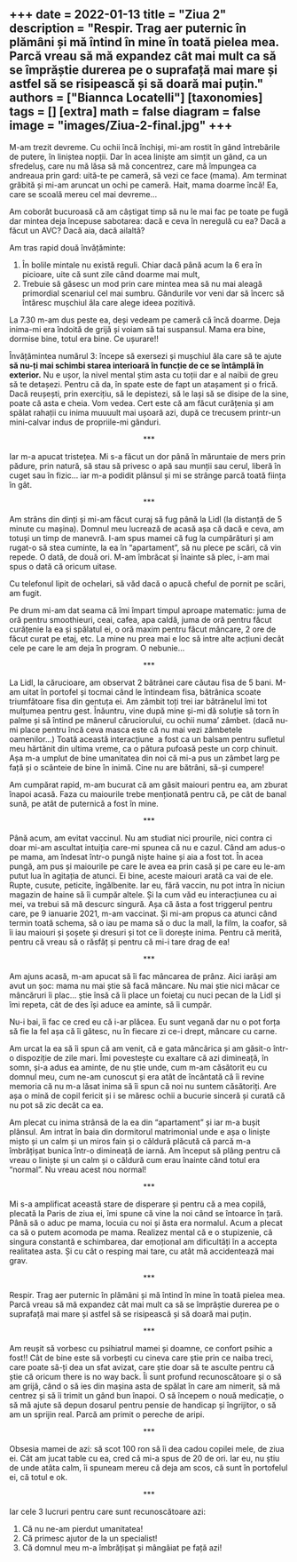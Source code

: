 
+++
    date = 2022-01-13
    title = "Ziua 2"
    description = "Respir. Trag aer puternic în plămâni și mă întind în mine în toată pielea mea. Parcă vreau să mă expandez cât mai mult ca să se împrăștie durerea pe o suprafață mai mare și astfel să se risipească și să doară mai puțin."
    authors = ["Biannca Locatelli"]
    [taxonomies]
    tags = []
    [extra]
    math = false
    diagram = false
    image = "images/Ziua-2-final.jpg"
    +++
---

M-am trezit devreme. Cu ochii încă închiși, mi-am rostit în gând întrebările de putere, în liniștea nopții. Dar în acea liniște am simțit un gând, ca un sfredeluș, care nu mă lăsa să mă concentrez, care mă împungea ca andreaua prin gard: uită-te pe cameră, să vezi ce face (mama). Am terminat grăbită și mi-am aruncat un ochi pe cameră. Hait, mama doarme încă! Ea, care se scoală mereu cel mai devreme...

Am coborât bucuroasă că am câștigat timp să nu le mai fac pe toate pe fugă dar mintea deja începuse sabotarea: dacă e ceva în neregulă cu ea? Dacă a făcut un AVC? Dacă aia, dacă ailaltă?

Am tras rapid două învățăminte:

1. În bolile mintale nu există reguli. Chiar dacă până acum la 6 era în picioare, uite că sunt zile când doarme mai mult,
2. Trebuie să găsesc un mod prin care mintea mea să nu mai aleagă primordial scenariul cel mai sumbru. Gândurile vor veni dar să încerc să întăresc mușchiul ăla care alege ideea pozitivă.

La 7.30 m-am dus peste ea, deși vedeam pe cameră că încă doarme. Deja inima-mi era îndoită de grijă și voiam să tai suspansul. Mama era bine, dormise bine, totul era bine. Ce ușurare!!

Învățămintea numărul 3: începe să exersezi și mușchiul ăla care să te ajute **să nu-ți mai schimbi starea interioară în funcție de ce se întâmplă în exterior.** Nu e ușor, la nivel mental știm asta cu toții dar e al naibii de greu să te detașezi. Pentru că da, în spate este de fapt un atașament și o frică. Dacă reușești, prin exercițiu, să le depistezi, să le lași să se disipe de la sine, poate că asta e cheia. Vom vedea. Cert este că am făcut curățenia și am spălat rahații cu inima muuuult mai ușoară azi, după ce trecusem printr-un mini-calvar indus de propriile-mi gânduri.

<p style="text-align: center;">***</p>

Iar m-a apucat tristețea. Mi s-a făcut un dor până în măruntaie de mers prin pădure, prin natură, să stau să privesc o apă sau munții sau cerul, liberă în cuget sau în fizic... iar m-a podidit plânsul și mi se strânge parcă toată ființa în gât.

<p style="text-align: center;">***</p>

Am strâns din dinți și mi-am făcut curaj să fug până la Lidl (la distanță de 5 minute cu mașina). Domnul meu lucrează de acasă așa că dacă e ceva, am totuși un timp de manevră. I-am spus mamei că fug la cumpărături și am rugat-o să stea cuminte, la ea în “apartament”, să nu plece pe scări, că vin repede. O dată, de două ori. M-am îmbrăcat și înainte să plec, i-am mai spus o dată că oricum uitase.

Cu telefonul lipit de ochelari, să văd dacă o apucă cheful de pornit pe scări, am fugit.

Pe drum mi-am dat seama că îmi împart timpul aproape matematic: juma de oră pentru smoothieuri, ceai, cafea, apa caldă, juma de oră pentru făcut curățenie la ea și spălatul ei, o oră maxim pentru făcut mâncare, 2 ore de făcut curat pe etaj, etc. La mine nu prea mai e loc să intre alte acțiuni decât cele pe care le am deja în program. O nebunie…

<p style="text-align: center;">***</p>

La Lidl, la cărucioare, am observat 2 bătrânei care căutau fisa de 5 bani. M-am uitat în portofel și tocmai când le întindeam fisa, bătrânica scoate triumfătoare fisa din gentuța ei. Am zâmbit toți trei iar bătrânelul îmi tot mulțumea pentru gest. Înăuntru, vine după mine și-mi dă soluție să torn în palme și să întind pe mânerul căruciorului, cu ochii numa’ zâmbet. (dacă nu-mi place pentru încă ceva masca este că nu mai vezi zâmbetele oamenilor…) Toată această interacțiune  a fost ca un balsam pentru sufletul meu hărtănit din ultima vreme, ca o pătura pufoasă peste un corp chinuit. Așa m-a umplut de bine umanitatea din noi că mi-a pus un zâmbet larg pe față și o scânteie de bine în inimă. Cine nu are bătrâni, să-și cumpere!

Am cumpărat rapid, m-am bucurat că am găsit maiouri pentru ea, am zburat înapoi acasă. Faza cu maiourile trebe menționată pentru că, pe cât de banal sună, pe atât de puternică a fost în mine.

<p style="text-align: center;">***</p>

Până acum, am evitat vaccinul. Nu am studiat nici prourile, nici contra ci doar mi-am ascultat intuiția care-mi spunea că nu e cazul. Când am adus-o pe mama, am îndesat într-o pungă niște haine și aia a fost tot. În acea pungă, am pus și maiourile pe care le avea ea prin casă și pe care eu le-am putut lua în agitația de atunci. Ei bine, aceste maiouri arată ca vai de ele. Rupte, cusute, peticite, îngălbenite. Iar eu, fără vaccin, nu pot intra în niciun magazin de haine să îi cumpăr altele. Și la cum văd eu interacțiunea cu ai mei, va trebui să mă descurc singură. Așa că ăsta a fost triggerul pentru care, pe 9 ianuarie 2021, m-am vaccinat. Și mi-am propus ca atunci când termin toată schema, să o iau pe mama să o duc la mall, la film, la coafor, să îi iau maiouri și șoșete și dresuri și tot ce îi dorește inima. Pentru că merită, pentru că vreau să o răsfăț și pentru că mi-i tare drag de ea!

<p style="text-align: center;">***</p>

Am ajuns acasă, m-am apucat să îi fac mâncarea de prânz. Aici iarăși am avut un șoc: mama nu mai știe să facă mâncare. Nu mai știe nici măcar ce mâncăruri îi plac... știe însă că îi place un foietaj cu nuci pecan de la Lidl și îmi repeta, cât de des își aduce ea aminte, să îi cumpăr.

Nu-i bai, îi fac ce cred eu că i-ar plăcea. Eu sunt vegană dar nu o pot forța să fie la fel așa că îi gătesc, nu în fiecare zi ce-i drept, mâncare cu carne.

Am urcat la ea să îi spun că am venit, că e gata mâncărica și am găsit-o într-o dispoziție de zile mari. Îmi povestește cu exaltare că azi dimineață, în somn, și-a adus ea aminte, de nu știe unde, cum m-am căsătorit eu cu domnul meu, cum ne-am cunoscut și era atât de încântată că îi revine memoria că nu m-a lăsat inima să îi spun că noi nu suntem căsătoriți. Are așa o mină de copil fericit și i se măresc ochii a bucurie sinceră și curată că nu pot să zic decât ca ea.

Am plecat cu inima strânsă de la ea din “apartament” și iar m-a bușit plânsul. Am intrat în baia din dormitorul matrimonial unde e așa o liniște mișto și un calm și un miros fain și o căldură plăcută că parcă m-a îmbrățișat bunica într-o dimineață de iarnă. Am început să plâng pentru că vreau o liniște și un calm și o căldură cum erau înainte când totul era “normal”. Nu vreau acest nou normal!

<p style="text-align: center;">***</p>

Mi s-a amplificat această stare de disperare și pentru că a mea copilă, plecată la Paris de ziua ei, îmi spune că vine la noi când se întoarce în țară. Până să o aduc pe mama, locuia cu noi și ăsta era normalul. Acum a plecat ca să o putem acomoda pe mama. Realizez mental că e o stupizenie, că singura constantă e schimbarea, dar emoțional am dificultăți în a accepta realitatea asta. Și cu cât o resping mai tare, cu atât mă accidentează mai grav.

<p style="text-align: center;">***</p>

Respir. Trag aer puternic în plămâni și mă întind în mine în toată pielea mea. Parcă vreau să mă expandez cât mai mult ca să se împrăștie durerea pe o suprafață mai mare și astfel să se risipească și să doară mai puțin.

<p style="text-align: center;">***</p>

Am reușit să vorbesc cu psihiatrul mamei și doamne, ce confort psihic a fost!! Cât de bine este să vorbești cu cineva care știe prin ce naiba treci, care poate să-ți dea un sfat avizat, care știe doar să te asculte pentru că știe că oricum there is no way back. Îi sunt profund recunoscătoare și o să am grijă, când o să ies din mașina asta de spălat în care am nimerit, să mă centrez și să îi trimit un gând bun înapoi. O să începem o nouă medicație, o să mă ajute să depun dosarul pentru pensie de handicap și îngrijitor, o să am un sprijin real. Parcă am primit o pereche de aripi.

<p style="text-align: center;">***</p>

Obsesia mamei de azi: să scot 100 ron să îi dea cadou copilei mele, de ziua ei. Cât am jucat table cu ea, cred că mi-a spus de 20 de ori. Iar eu, nu știu de unde atâta calm, îi spuneam mereu că deja am scos, că sunt în portofelul ei, că totul e ok.

<p style="text-align: center;">***</p>

Iar cele 3 lucruri pentru care sunt recunoscătoare azi:
1. Că nu ne-am pierdut umanitatea!
2. Că primesc ajutor de la un specialist!
3. Că domnul meu m-a îmbrățișat și mângâiat pe față azi!

